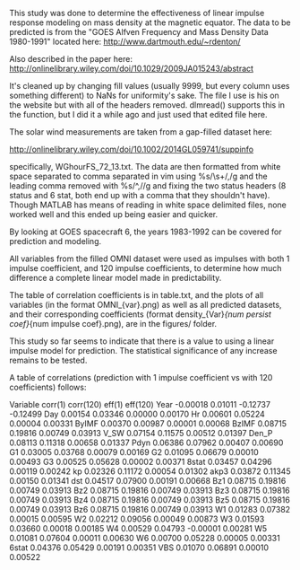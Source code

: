 This study was done to determine the effectiveness of linear impulse response modeling on mass density at the magnetic equator. The data to be predicted is from the "GOES Alfven Frequency and Mass Density Data 1980-1991" located here:
http://www.dartmouth.edu/~rdenton/

Also described in the paper here:
http://onlinelibrary.wiley.com/doi/10.1029/2009JA015243/abstract

It's cleaned up by changing fill values (usually 9999, but every column uses something different) to NaNs for uniformity's sake. The file I use is his on the website but with all of the headers removed. dlmread() supports this in the function, but I did it a while ago and just used that edited file here.

The solar wind measurements are taken from a gap-filled dataset here:

http://onlinelibrary.wiley.com/doi/10.1002/2014GL059741/suppinfo

specifically, WGhourFS_72_13.txt. The data are then formatted from white space separated to comma separated in vim using %s/\s+/,/g and the leading comma removed with %s/^,//g and fixing the two status headers (8 status and 6 stat, both end up with a comma that they shouldn't have). Though MATLAB has means of reading in white space delimited files, none worked well and this ended up being easier and quicker.

By looking at GOES spacecraft 6, the years 1983-1992 can be covered for prediction and modeling.

All variables from the filled OMNI dataset were used as impulses with both 1 impulse coefficient, and 120 impulse coefficients, to determine how much difference a complete linear model made in predictability.

The table of correlation coefficients is in table.txt, and the plots of all variables (in the format OMNI_{var}.png) as well as all predicted datasets, and their corresponding coefficients (format density_{Var}_{num persist coef}_{num impulse coef}.png), are in the figures/ folder.

This study so far seems to indicate that there is a value to using a linear impulse model for prediction. The statistical significance of any increase remains to be tested.

A table of correlations (prediction with 1 impulse coefficient vs with 120 coefficients) follows:

Variable 	 corr(1) 	 corr(120) 	 eff(1) 	 eff(120)
Year 	 -0.00018 	 0.01011 	 -0.12737 	 -0.12499
Day 	 0.00154 	 0.03346 	 0.00000 	 0.00170
Hr 	 0.00601 	 0.05224 	 0.00004 	 0.00331
ByIMF 	 0.00370 	 0.00987 	 0.00001 	 0.00068
BzIMF 	 0.08715 	 0.19816 	 0.00749 	 0.03913
V_SW 	 0.07154 	 0.11575 	 0.00512 	 0.01397
Den_P 	 0.08113 	 0.11318 	 0.00658 	 0.01337
Pdyn 	 0.06386 	 0.07962 	 0.00407 	 0.00690
G1 	 0.03005 	 0.03768 	 0.00079 	 0.00169
G2 	 0.01095 	 0.06679 	 0.00010 	 0.00493
G3 	 0.00525 	 0.05628 	 0.00002 	 0.00371
8stat 	 0.03457 	 0.04296 	 0.00119 	 0.00242
kp 	 0.02326 	 0.11172 	 0.00054 	 0.01302
akp3 	 0.03872 	 0.11345 	 0.00150 	 0.01341
dst 	 0.04517 	 0.07900 	 0.00191 	 0.00668
Bz1 	 0.08715 	 0.19816 	 0.00749 	 0.03913
Bz2 	 0.08715 	 0.19816 	 0.00749 	 0.03913
Bz3 	 0.08715 	 0.19816 	 0.00749 	 0.03913
Bz4 	 0.08715 	 0.19816 	 0.00749 	 0.03913
Bz5 	 0.08715 	 0.19816 	 0.00749 	 0.03913
Bz6 	 0.08715 	 0.19816 	 0.00749 	 0.03913
W1 	 0.01283 	 0.07382 	 0.00015 	 0.00595
W2 	 0.02212 	 0.09056 	 0.00049 	 0.00873
W3 	 0.01593 	 0.03660 	 0.00018 	 0.00185
W4 	 0.00529 	 0.04793 	 -0.00001 	 0.00281
W5 	 0.01081 	 0.07604 	 0.00011 	 0.00630
W6 	 0.00700 	 0.05228 	 0.00005 	 0.00331
6stat 	 0.04376 	 0.05429 	 0.00191 	 0.00351
VBS 	 0.01070 	 0.06891 	 0.00010 	 0.00522
